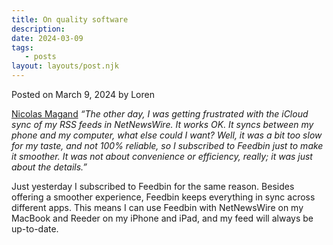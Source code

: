 ```yaml
---
title: On quality software
description:
date: 2024-03-09
tags:
   - posts
layout: layouts/post.njk
---
```


Posted on March 9, 2024 by Loren

[Nicolas Magand](https://thejollyteapot.com/2024/03/9/on-quality-software) *“The other day, I was getting frustrated with the iCloud sync of my RSS feeds in NetNewsWire. It works OK. It syncs between my phone and my computer, what else could I want? Well, it was a bit too slow for my taste, and not 100% reliable, so I subscribed to Feedbin just to make it smoother. It was not about convenience or efficiency, really; it was just about the details.”*

Just yesterday I subscribed to Feedbin for the same reason. Besides offering a smoother experience, Feedbin keeps everything in sync across different apps. This means I can use Feedbin with NetNewsWire on my MacBook and Reeder on my iPhone and iPad, and my feed will always be up-to-date.
